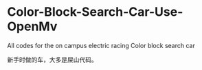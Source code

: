 # Color-Block-Search-Car-Use-OpenMv
All codes for the on campus electric racing Color block search car

新手时做的车，大多是屎山代码。
